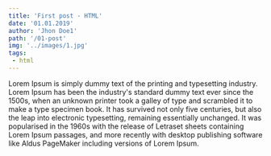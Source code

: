 ```yaml
---
title: 'First post - HTML'
date: '01.01.2019'
author: 'Jhon Doe1'
path: '/01-post'
img: '../images/1.jpg'
tags: 
 - html
---
```


Lorem Ipsum is simply dummy text of the printing and typesetting industry.
Lorem Ipsum has been the industry's standard dummy text ever since the 1500s, when an unknown printer took a galley of 
type and scrambled it to make a type specimen book. It has survived not only five centuries, 
but also the leap into electronic typesetting, remaining essentially unchanged. It was popularised in the 1960s with
the release of Letraset sheets containing Lorem Ipsum passages, and more recently with desktop publishing software
like Aldus PageMaker including versions of Lorem Ipsum.
